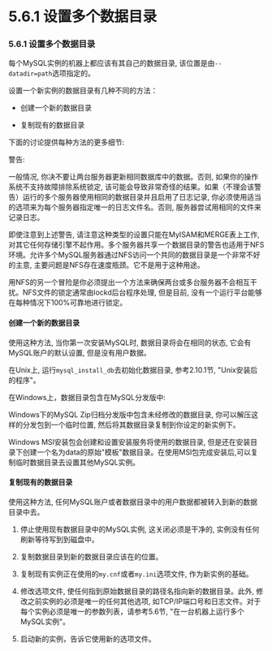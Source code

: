 # 5.6.1 设置多个数据目录

### 5.6.1 设置多个数据目录

每个MySQL实例的机器上都应该有其自己的数据目录, 该位置是由`--datadir=path`选项指定的。

设置一个新实例的数据目录有几种不同的方法：

* 创建一个新的数据目录

* 复制现有的数据目录

下面的讨论提供每种方法的更多细节:

警告: 

一般情况, 你决不要让两台服务器更新相同数据库中的数据。否则, 如果你的操作系统不支持故障排除系统锁定, 该可能会导致非常奇怪的结果。如果（不理会该警告）运行的多个服务器使用相同的数据目录并且启用了日志记录, 你必须使用适当的选项来为每个服务器指定唯一的日志文件名。否则, 服务器尝试用相同的文件来记录日志。

即使注意到上述警告, 请注意这种类型的设置只能在MyISAM和MERGE表上工作, 对其它任何存储引擎不起作用。多个服务器共享一个数据目录的警告也适用于NFS环境。允许多个MySQL服务器通过NFS访问一个共同的数据目录是一个非常不好的主意, 主要问题是NFS存在速度瓶颈。它不是用于这种用途。

用NFS的另一个冒险是你必须提出一个方法来确保两台或多台服务器不会相互干扰。NFS文件的锁定通常由lockd后台程序处理, 但是目前, 没有一个运行平台能够在每种情况下100%可靠地进行锁定。

#### 创建一个新的数据目录

使用这种方法, 当你第一次安装MySQL时, 数据目录将会在相同的状态, 它会有MySQL账户的默认设置, 但是没有用户数据。

在Unix上, 运行`mysql_install_db`去初始化数据目录, 参考2.10.1节, "Unix安装后的程序"。

在Windows上，数据目录包含在MySQL分发版中: 

Windows下的MySQL Zip归档分发版中包含未经修改的数据目录, 你可以解压这样的分发包到一个临时位置, 然后将其数据目录复制到你设定的新实例下。

Windows MSI安装包会创建和设置安装服务将使用的数据目录, 但是还在安装目录下创建一个名为data的原始"模板"数据目录。在使用MSI包完成安装后,可以复制临时数据目录去设置其他MySQL实例。

#### 复制现有的数据目录

使用这种方法, 任何MySQL账户或者数据目录中的用户数据都被转入到新的数据目录中去。

1. 停止使用现有数据目录中的MySQL实例, 这关闭必须是干净的, 实例没有任何刷新等待写到到磁盘中。

2. 复制数据目录到新的数据目录应该在的位置。

3. 复制现有实例正在使用的`my.cnf`或者`my.ini`选项文件, 作为新实例的基础。

4. 修改选项文件, 使任何指到原始数据目录的路径名指向新的数据目录。此外, 修改之前实例的必须是唯一的任何其他选项, 如TCP/IP端口号和日志文件。对于每个实例必须是唯一的参数列表，请参考5.6节, "在一台机器上运行多个MySQL实例"。

5. 启动新的实例，告诉它使用新的选项文件。 
